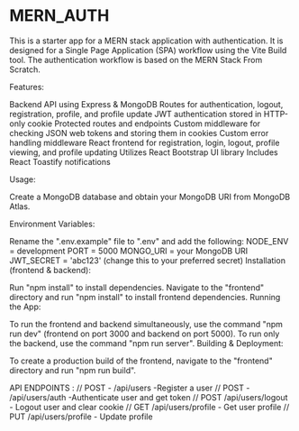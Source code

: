 # MERN_AUTH

This is a starter app for a MERN stack application with authentication.
It is designed for a Single Page Application (SPA) workflow using the Vite Build tool. 
The authentication workflow is based on the MERN Stack From Scratch.

Features:

Backend API using Express & MongoDB
Routes for authentication, logout, registration, profile, and profile update
JWT authentication stored in HTTP-only cookie
Protected routes and endpoints
Custom middleware for checking JSON web tokens and storing them in cookies
Custom error handling middleware
React frontend for registration, login, logout, profile viewing, and profile updating
Utilizes React Bootstrap UI library
Includes React Toastify notifications

Usage:

Create a MongoDB database and obtain your MongoDB URI from MongoDB Atlas.

Environment Variables:

Rename the ".env.example" file to ".env" and add the following:
NODE_ENV = development
PORT = 5000
MONGO_URI = your MongoDB URI
JWT_SECRET = 'abc123' (change this to your preferred secret)
Installation (frontend & backend):

Run "npm install" to install dependencies.
Navigate to the "frontend" directory and run "npm install" to install frontend dependencies.
Running the App:

To run the frontend and backend simultaneously, use the command "npm run dev" (frontend on port 3000 and backend on port 5000).
To run only the backend, use the command "npm run server".
Building & Deployment:

To create a production build of the frontend, navigate to the "frontend" directory and run "npm run build".

API ENDPOINTS : 
// POST - /api/users -Register a user
// POST - /api/users/auth -Authenticate user and get token
// POST /api/users/logout - Logout user and clear cookie
// GET /api/users/profile - Get user profile
// PUT /api/users/profile - Update profile

